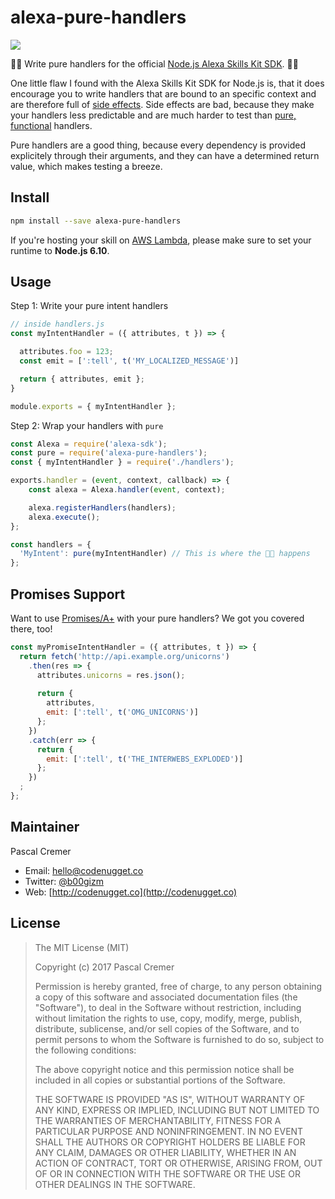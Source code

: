 # alexa-pure-handlers

![](https://api.travis-ci.org/b00giZm/alexa-pure-handlers.svg?branch=master)

🌟🦄 Write pure handlers for the official [Node.js Alexa Skills Kit SDK](https://github.com/alexa/alexa-skills-kit-sdk-for-nodejs). 🦄🌟

One little flaw I found with the Alexa Skills Kit SDK for Node.js is, that it does encourage you to write handlers that are bound to an specific context and are therefore full of [side effects](https://en.wikipedia.org/wiki/Side_effect_(computer_science)). Side effects are bad, because they make your handlers less predictable and are much harder to test than [pure, functional](https://en.wikipedia.org/wiki/Pure_function) handlers.

Pure handlers are a good thing, because every dependency is provided explicitely through their arguments, and they can have a determined return value, which makes testing a breeze.

## Install

```bash
npm install --save alexa-pure-handlers
```

If you're hosting your skill on [AWS Lambda](https://aws.amazon.com/en/lambda/details/), please make sure to set your runtime to **Node.js 6.10**.

## Usage

Step 1: Write your pure intent handlers

```javascript
// inside handlers.js
const myIntentHandler = ({ attributes, t }) => {

  attributes.foo = 123;
  const emit = [':tell', t('MY_LOCALIZED_MESSAGE')]

  return { attributes, emit };
}

module.exports = { myIntentHandler };
```

Step 2: Wrap your handlers with `pure`

```javascript
const Alexa = require('alexa-sdk');
const pure = require('alexa-pure-handlers');
const { myIntentHandler } = require('./handlers');

exports.handler = (event, context, callback) => {
    const alexa = Alexa.handler(event, context);

    alexa.registerHandlers(handlers);
    alexa.execute();
};

const handlers = {
  'MyIntent': pure(myIntentHandler) // This is where the 🌟🦄 happens
};
```

## Promises Support

Want to use [Promises/A+](https://promisesaplus.com/) with your pure handlers? We got you covered there, too!

```javascript
const myPromiseIntentHandler = ({ attributes, t }) => {
  return fetch('http://api.example.org/unicorns')
    .then(res => {
      attributes.unicorns = res.json();
      
      return {
        attributes,
        emit: [':tell', t('OMG_UNICORNS')]
      };
    })
    .catch(err => {
      return {
        emit: [':tell', t('THE_INTERWEBS_EXPLODED')]
      };
    })
  ;
};
```


## Maintainer

Pascal Cremer

* Email: <hello@codenugget.co>
* Twitter: [@b00gizm](https://twitter.com/b00gizm)
* Web: [http://codenugget.co](http://codenugget.co)

## License

> The MIT License (MIT)
>
> Copyright (c) 2017 Pascal Cremer
>
>Permission is hereby granted, free of charge, to any person obtaining a copy
>of this software and associated documentation files (the "Software"), to deal
>in the Software without restriction, including without limitation the rights
>to use, copy, modify, merge, publish, distribute, sublicense, and/or sell
>copies of the Software, and to permit persons to whom the Software is
>furnished to do so, subject to the following conditions:
>
>The above copyright notice and this permission notice shall be included in all
>copies or substantial portions of the Software.
>
>THE SOFTWARE IS PROVIDED "AS IS", WITHOUT WARRANTY OF ANY KIND, EXPRESS OR
>IMPLIED, INCLUDING BUT NOT LIMITED TO THE WARRANTIES OF MERCHANTABILITY,
>FITNESS FOR A PARTICULAR PURPOSE AND NONINFRINGEMENT. IN NO EVENT SHALL THE
>AUTHORS OR COPYRIGHT HOLDERS BE LIABLE FOR ANY CLAIM, DAMAGES OR OTHER
>LIABILITY, WHETHER IN AN ACTION OF CONTRACT, TORT OR OTHERWISE, ARISING FROM,
>OUT OF OR IN CONNECTION WITH THE SOFTWARE OR THE USE OR OTHER DEALINGS IN THE
>SOFTWARE.

